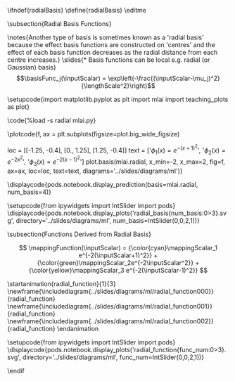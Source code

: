 \ifndef{radialBasis}
\define{radialBasis}
\editme

\subsection{Radial Basis Functions}

\notes{Another type of basis is sometimes known as a 'radial basis' because the effect basis functions are constructed on 'centres' and the effect of each basis function decreases as the radial distance from each centre increases.}
\slides{* Basis functions can be local e.g. radial (or Gaussian) basis}
  $$\basisFunc_j(\inputScalar) = \exp\left(-\frac{(\inputScalar-\mu_j)^2}{\lengthScale^2}\right)$$

\setupcode{import matplotlib.pyplot as plt
import mlai
import teaching_plots as plot}

\code{%load -s radial mlai.py}

\plotcode{f, ax = plt.subplots(figsize=plot.big_wide_figsize)

loc = [[-1.25, -0.4],
       [0., 1.25],
       [1.25, -0.4]]
text = ['$\phi_1(x) = e^{-(x + 1)^2}$',
        '$\phi_2(x) = e^{-2x^2}$', 
        '$\phi_3(x) = e^{-2(x-1)^2}$']
plot.basis(mlai.radial, x_min=-2, x_max=2, 
           fig=f, ax=ax, loc=loc, text=text,
           diagrams='../slides/diagrams/ml')}

\displaycode{pods.notebook.display_prediction(basis=mlai.radial, num_basis=4)}

\setupcode{from ipywidgets import IntSlider
import pods}
\displaycode{pods.notebook.display_plots('radial_basis{num_basis:0>3}.svg', 
                            directory='../slides/diagrams/ml', 
							num_basis=IntSlider(0,0,2,1))}

\subsection{Functions Derived from Radial Basis}

$$
\mappingFunction(\inputScalar) = {\color{cyan}\mappingScalar_1 e^{-2(\inputScalar+1)^2}}  + {\color{green}\mappingScalar_2e^{-2\inputScalar^2}} + {\color{yellow}\mappingScalar_3 e^{-2(\inputScalar-1)^2}}
$$

\startanimation{radial_function}{1}{3}
\newframe{\includediagram{../slides/diagrams/ml/radial_function000}}{radial_function}
\newframe{\includediagram{../slides/diagrams/ml/radial_function001}}{radial_function}
\newframe{\includediagram{../slides/diagrams/ml/radial_function002}}{radial_function}
\endanimation

\setupcode{from ipywidgets import IntSlider
import pods}
\displaycode{pods.notebook.display_plots('radial_function{func_num:0>3}.svg', directory='../slides/diagrams/ml', func_num=IntSlider(0,0,2,1))}


\endif
